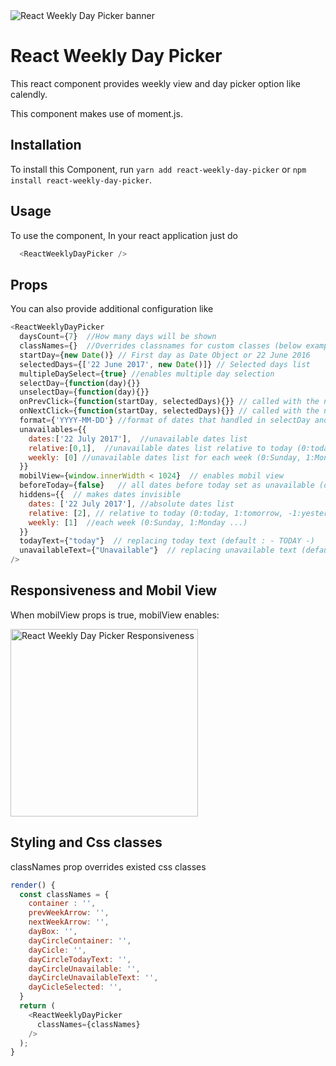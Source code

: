 <img src="https://raw.githubusercontent.com/hurkanyakay/react-weekly-day-picker/master/imgs/main.png" alt="React Weekly Day Picker banner" align="center" />

<br />

# React Weekly Day Picker

This react component provides weekly view and day picker option like calendly.

This component makes use of moment.js.


## Installation

To install this Component, run `yarn add react-weekly-day-picker` or `npm install react-weekly-day-picker`.


## Usage

To use the component, In your react application just do

```javascript
  <ReactWeeklyDayPicker />
```

## Props

You can also provide additional configuration like

```javascript
<ReactWeeklyDayPicker
  daysCount={7}  //How many days will be shown
  classNames={}  //Overrides classnames for custom classes (below example)
  startDay={new Date()} // First day as Date Object or 22 June 2016
  selectedDays={['22 June 2017', new Date()]} // Selected days list
  multipleDaySelect={true} //enables multiple day selection
  selectDay={function(day){}}
  unselectDay={function(day){}}
  onPrevClick={function(startDay, selectedDays){}} // called with the new startDay
  onNextClick={function(startDay, selectedDays){}} // called with the new startDay
  format={'YYYY-MM-DD'} //format of dates that handled in selectDay and unselectDay functions
  unavailables={{
    dates:['22 July 2017'],  //unavailable dates list
    relative:[0,1],  //unavailable dates list relative to today (0:today, 1:tomorrow, -1:yesterday)
    weekly: [0] //unavailable dates list for each week (0:Sunday, 1:Monday ...)
  }}
  mobilView={window.innerWidth < 1024}  // enables mobil view
  beforeToday={false}   // all dates before today set as unavailable (default:true)
  hiddens={{  // makes dates invisible
    dates: ['22 July 2017'], //absolute dates list
    relative: [2], // relative to today (0:today, 1:tomorrow, -1:yesterday)
    weekly: [1]  //each week (0:Sunday, 1:Monday ...)
  }}
  todayText={"today"}  // replacing today text (default : - TODAY -)
  unavailableText={"Unavailable"}  // replacing unavailable text (default: unavailable )
/>
```

## Responsiveness and Mobil View
When mobilView props is true, mobilView enables:

<img src="https://raw.githubusercontent.com/hurkanyakay/react-weekly-day-picker/master/imgs/smallScreen.png" alt="React Weekly Day Picker Responsiveness" width="300px" align="center" />


## Styling and Css classes

classNames prop overrides existed css classes

```javascript
render() {
  const classNames = {
    container : '',
    prevWeekArrow: '',
    nextWeekArrow: '',
    dayBox: '',
    dayCircleContainer: '',
    dayCicle: '',
    dayCircleTodayText: '',
    dayCircleUnavailable: '',
    dayCircleUnavailableText: '',
    dayCicleSelected: '',
  }
  return (
    <ReactWeeklyDayPicker
      classNames={classNames}
    />
  );
}
```
